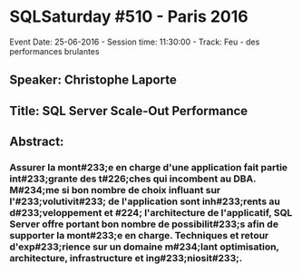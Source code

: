 # SQLSaturday #510 - Paris 2016
Event Date: 25-06-2016 - Session time: 11:30:00 - Track: Feu - des performances brulantes
## Speaker: Christophe Laporte
## Title: SQL Server Scale-Out  Performance
## Abstract:
### Assurer la mont#233;e en charge d'une application fait partie int#233;grante des t#226;ches qui incombent au DBA. M#234;me si bon nombre de choix influant sur l'#233;volutivit#233; de l'application sont inh#233;rents au d#233;veloppement et #224; l'architecture de l'applicatif,  SQL Server offre portant bon nombre de possibilit#233;s afin de supporter la mont#233;e en charge. Techniques et retour d'exp#233;rience sur un domaine m#234;lant optimisation, architecture, infrastructure et ing#233;niosit#233;.
